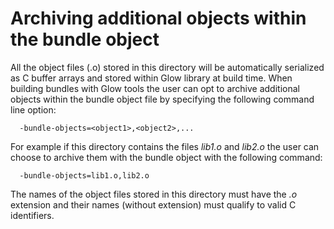 # Archiving additional objects within the bundle object

All the object files (.o) stored in this directory will be automatically
serialized as C buffer arrays and stored within Glow library at build time.
When building bundles with Glow tools the user can opt to archive additional
objects within the bundle object file by specifying the following command line
option:
```
  -bundle-objects=<object1>,<object2>,...
```

For example if this directory contains the files *lib1.o* and *lib2.o* the
user can choose to archive them with the bundle object with the following command:
```
  -bundle-objects=lib1.o,lib2.o
```

The names of the object files stored in this directory must have the *.o* extension
and their names (without extension) must qualify to valid C identifiers.
